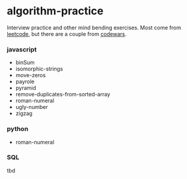 # algorithm-practice

Interview practice and other mind bending exercises.  Most come from [leetcode](https://leetcode.com), but there are a couple from [codewars](https://codewars.com).

### javascript
- binSum
- isomorphic-strings
- move-zeros
- payrole
- pyramid
- remove-duplicates-from-sorted-array
- roman-numeral
- ugly-number
- zigzag

### python
- roman-numeral

### SQL
tbd
